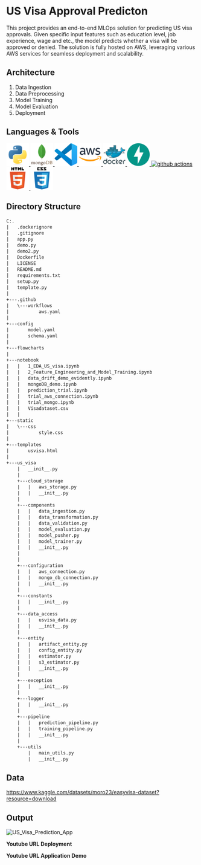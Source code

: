 # US Visa Approval Predicton
This project provides an end-to-end MLOps solution for predicting US visa approvals. Given specific input features such as education level, job experience, wage and etc., the model predicts whether a visa will be approved or denied. The solution is fully hosted on AWS, leveraging various AWS services for seamless deployment and scalability.

## Architecture
1. Data Ingestion
2. Data Preprocessing
3. Model Training
4. Model Evaluation
5. Deployment

## Languages & Tools
<div align="">
  <a href="https://www.python.org" target="_blank" rel="noreferrer">
    <img src="https://raw.githubusercontent.com/devicons/devicon/master/icons/python/python-original.svg" alt="python" width="60" height="60"/>
  </a>
  <a href="https://www.mongodb.com" target="_blank" rel="noreferrer">
    <img src="https://raw.githubusercontent.com/devicons/devicon/master/icons/mongodb/mongodb-original-wordmark.svg" alt="mongodb" width="60" height="60"/>
  </a>
  <a href="https://code.visualstudio.com" target="_blank" rel="noreferrer">
    <img src="https://raw.githubusercontent.com/devicons/devicon/master/icons/vscode/vscode-original.svg" alt="vscode" width="60" height="60"/>
  </a>
  <a href="https://aws.amazon.com/s3/" target="_blank" rel="noreferrer">
    <img src="https://raw.githubusercontent.com/devicons/devicon/master/icons/amazonwebservices/amazonwebservices-original-wordmark.svg" alt="aws s3" width="60" height="60"/>
  </a>
  <a href="https://www.docker.com/" target="_blank" rel="noreferrer">
    <img src="https://raw.githubusercontent.com/devicons/devicon/master/icons/docker/docker-original-wordmark.svg" alt="docker" width="60" height="60"/>
  </a>
  <a href="https://fastapi.tiangolo.com" target="_blank" rel="noreferrer">
    <img src="https://raw.githubusercontent.com/devicons/devicon/master/icons/fastapi/fastapi-original.svg" alt="fastapi" width="60" height="60"/>
  </a>
  <a href="https://github.com/features/actions" target="_blank" rel="noreferrer">
    <img src="https://avatars.githubusercontent.com/u/44036562?s=200&v=4" alt="github actions" width="60" height="60"/>
  </a>
  <a href="https://developer.mozilla.org/en-US/docs/Web/HTML" target="_blank" rel="noreferrer">
    <img src="https://raw.githubusercontent.com/devicons/devicon/master/icons/html5/html5-original-wordmark.svg" alt="html" width="60" height="60"/>
  </a>
  <a href="https://developer.mozilla.org/en-US/docs/Web/CSS" target="_blank" rel="noreferrer">
    <img src="https://raw.githubusercontent.com/devicons/devicon/master/icons/css3/css3-original-wordmark.svg" alt="css" width="60" height="60"/>
  </a>
</div>

## Directory Structure

```
C:.
|   .dockerignore
|   .gitignore
|   app.py
|   demo.py
|   demo2.py
|   Dockerfile
|   LICENSE
|   README.md
|   requirements.txt
|   setup.py
|   template.py
|
+---.github
|   \---workflows
|           aws.yaml
|
+---config
|       model.yaml
|       schema.yaml
|
+---flowcharts
|
+---notebook
|   |   1_EDA_US_visa.ipynb
|   |   2_Feature_Engineering_and_Model_Training.ipynb
|   |   data_drift_demo_evidently.ipynb
|   |   mongoDB_demo.ipynb
|   |   prediction_trial.ipynb
|   |   trial_aws_connection.ipynb
|   |   trial_mongo.ipynb
|   |   Visadataset.csv
|   |
+---static
|   \---css
|           style.css
|
+---templates
|       usvisa.html
|
+---us_visa
    |   __init__.py
    |
    +---cloud_storage
    |   |   aws_storage.py
    |   |   __init__.py
    |
    +---components
    |   |   data_ingestion.py
    |   |   data_transformation.py
    |   |   data_validation.py
    |   |   model_evaluation.py
    |   |   model_pusher.py
    |   |   model_trainer.py
    |   |   __init__.py
    |   
    |
    +---configuration
    |   |   aws_connection.py
    |   |   mongo_db_connection.py
    |   |   __init__.py
    |
    +---constants
    |   |   __init__.py
    |
    +---data_access
    |   |   usvisa_data.py
    |   |   __init__.py
    |
    +---entity
    |   |   artifact_entity.py
    |   |   config_entity.py
    |   |   estimator.py
    |   |   s3_estimator.py
    |   |   __init__.py
    |
    +---exception
    |   |   __init__.py
    |
    +---logger
    |   |   __init__.py
    |
    +---pipeline
    |   |   prediction_pipeline.py
    |   |   training_pipeline.py
    |   |   __init__.py
    |
    +---utils
        |   main_utils.py
        |   __init__.py
```
## Data
https://www.kaggle.com/datasets/moro23/easyvisa-dataset?resource=download
## Output
![US_Visa_Prediction_App](https://github.com/mansoorali1/US_Visa_Approval_Predicton/assets/73877240/9ce44d98-6038-476c-a57b-15b2354f0b2f)

**Youtube URL Deployment**

**Youtube URL Application Demo**
